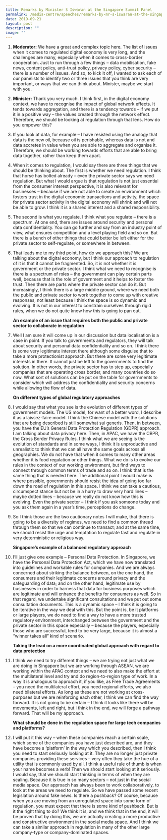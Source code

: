 ```yaml
---
title: Remarks by Minister S Iswaran at the Singapore Summit Panel
permalink: /media-centre/speeches/remarks-by-mr-s-iswaran-at-the-singapore-summit-panel-session/
date: 2019-09-21
layout: post
description: ""
image: ""
---
```

1. **Moderator:** We have a great and complex topic here. The list of issues when it comes to regulated digital economy is very long, and the challenges are many, especially when it comes to cross-border cooperation. Just to run through a few things – data mobilisation, fake news, content policy, anti-trust policy, privacy policy, cyber security – there is a number of issues. And so, to kick it off, I wanted to ask each of our panelists to identify two or three issues that you think are very important, or ways that we can think about. Minister, maybe we start with you.  
  
2. **Minister:** Thank you very much. I think first, in the digital economy context, we have to recognise the impact of global network effects. It tends towards aggregation, and there is a tendency towards – if we put it in a positive way – the values created through the network effect. Therefore, we should be looking at regulation through that lens. How do you empower this?  
  
3. If you look at data, for example – I have resisted using the analogy that data is the new oil, because oil is perishable, whereas data is not and data accretes in value when you are able to aggregate and organise it. Therefore, we should be working towards efforts that are able to bring data together, rather than keep them apart.  
  
4. When it comes to regulation, I would say there are three things that we should be thinking about. The first is whether we need regulation. I think that horse has bolted already – even the private sector says we need regulation. But what I would argue is that regulation is not just essential from the consumer interest perspective, it is also relevant for businesses – because if we are not able to create an environment which fosters trust in the digital economic transactions and activity, the space for private sector activity in the digital economy will shrink and will not be able to grow. I think it is a shared interest and a shared responsibility.  
  
5. The second is what you regulate. I think what you regulate – there is a spectrum. At one end, there are issues around security and personal data confidentiality. You can go further and say from an industry point of view, what ensures competition and a level playing field and so on. But there is a bunch of other things that could better be left either for the private sector to self-regulate, or somewhere in between.  
  
6. That leads me to my third point, how do we approach this? We are talking about the digital economy, but I think our approach to regulation of it is that it cannot be fragmented. So, it is not whether it is government or the private sector. I think what we need to recognise is there is a spectrum of roles – the government can play certain parts well, because that is the role of government and it helps to foster the trust. Then there are parts where the private sector can do it. But increasingly, I think there is a large middle ground, where we need both the public and private sector to work together to come up with creative responses, not least because I think the space is so dynamic and evolving. It is not in our interest to constrain ourselves through rigid rules, when we do not quite know how this is going to pan out.  
  
    **An example of an issue that requires both the public and private sector to collaborate in regulation**  
  
7. Well I am sure it will come up in our discussion but data localisation is a case in point. If you talk to governments and regulators, they will talk about security and personal data confidentiality and so on. I think there is some very legitimate interest there although some disguise that to take a more protectionist approach. But there are some very legitimate interests in there. It cannot just be left to the governments to find the solution. In other words, the private sector has to step up, especially companies that are operating cross border, and many countries do so now. What sort of solutions can be put on the table for governments to consider which will address the confidentiality and security concerns while allowing the flow of data.  
  
    **On different types of global regulatory approaches**

8. I would say that what you see is the evolution of different types of government models. The US model, for want of a better word, I describe it as a laissez-faire model. I think the Chinese model with the solutions that are being described is still somewhat sui generis. Then, in between, you have the EU’s General Data Protection Regulation (GDPR) approach. I am talking about data privacy here. Then, in APAC, we have the CBPR, the Cross Border Privacy Rules. I think what we are seeing is the evolution of standards and in some ways, I think it is unproductive and unrealistic to think that we can all have the same goals across all geographies. We do not have that when it comes to many other areas whether it is food regulation or other things. What we do is to evolve our rules in the context of our working environment, but find ways to connect through common terms of trade and so on. I think that is the same thing that is needed here. The additional point I would make is where possible, governments should resist the idea of going too far down the road of regulation in this space. I think we can take a cautious, circumspect stance but not be in a hurry to draw very hard lines – maybe dotted lines – because we really do not know how this is evolving. Even the private sector – I think if you ask someone today and you ask them again in a year’s time, perceptions do change.  
  
9. So I think those are the two cautionary notes I will make, that there is going to be a diversity of regimes, we need to find a common thread through them so that we can continue to transact; and at the same time, we should resist the urge and temptation to regulate fast and regulate in very deterministic or religious way.  
  
    **Singapore’s example of a balanced regulatory approach**

10. I’ll just give one example – Personal Data Protection. In Singapore, we have the Personal Data Protection Act, which we have now translated into guidelines and workable rules for companies. And we are always concerned about striking the balance between, on the one hand, the consumers and their legitimate concerns around privacy and the safeguarding of data; and on the other hand, legitimate use by businesses in order to harness that data for business purposes which are legitimate and will enhance the benefits for consumers as well. So in that regard, we undertake significant consultations and we put out some consultation documents. This is a dynamic space – I think it is going to be iterative in the way we deal with this. But the point is, be it platforms or large players, we do need to find a way to have a more trusted regulatory environment, interchanged between the government and the private sector in this space especially – because the players, especially those who are successful, tend to be very large, because it is almost a “winner takes all” kind of scenario.  
  
    **Taking the lead on a more coordinated global approach with regard to data protection**  
  
11. I think we need to try different things – we are trying not just what we are doing in Singapore but we are working through ASEAN, we are working within the APAC context and we need to also make the effort at the multilateral level and try and do region-to-region type of work. In a way it is analogous to approach it, if you like, as Free Trade Agreements – you need the multilateral effort, you need regional efforts, we also need bilateral efforts. As long as these are not working at cross-purposes but we are reinforcing each other, I think we can find the way forward. It is not going to be certain – I think it looks like there will be movements, left and right, but I think in the end, we will forge a pathway forward. That will be my approach.  
  
    **What should be done in the regulation space for large tech companies and platforms?**  
  
12. I will put it this way – when these companies reach a certain scale, which some of the companies you have just described are, and they have become a ‘platform’ in the way which you described, then I think you need to start seriously looking at it. They are no longer just private companies providing these services – very often they take the hue of a utility that is commonly used by all. I think a useful rule of thumb is when your name becomes a verb! Then we should start looking at it seriously. I would say, that we should start thinking in terms of when they are scaling. Because it is true in so many sectors – not just in the social media space. Our approach has always been to work collaboratively, to look at the areas we need to regulate. So we have passed some recent legislation around fake news. Is there a pushback? Of course, because when you are moving from an unregulated space into some form of regulation, you must expect that there is some kind of pushback. But is it the right thing to do? We think it is, and we think that in the end, it will be proven that by doing this, we are actually creating a more productive and constructive environment in the social media space. And I think we can take a similar approach in regulation in many of the other large company-type or company-dominated spaces.